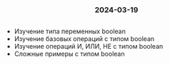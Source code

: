 <h3 style="text-align: center; padding-bottom: 14px">2024-03-19</h3>

* Изучение типа переменных boolean
* Изучение базовых операций с типом boolean
* Изучение операций И, ИЛИ, НЕ с типом boolean
* Сложные примеры с типом boolean
